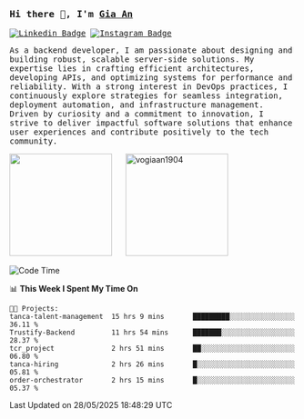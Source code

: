 ### <samp>Hi there 👋, I'm <a href="https://www.linkedin.com/in/vogiaan1904/" target="_blank">Gia An</a></samp>

<samp> [![Linkedin Badge](https://img.shields.io/badge/-LinkedIn-0e76a8?style=flat-square&logo=Linkedin&logoColor=white)](https://linkedin.com/in/vogiaan1904)
[![Instagram Badge](https://img.shields.io/badge/-Instagram-e4405f?style=flat-square&logo=Instagram&logoColor=white)](https://instagram.com/_.ja.ann_/) </samp> 

<samp>As a backend developer, I am passionate about designing and building robust, scalable server-side solutions. My expertise lies in crafting efficient architectures, developing APIs, and optimizing systems for performance and reliability. With a strong interest in DevOps practices, I continuously explore strategies for seamless integration, deployment automation, and infrastructure management. Driven by curiosity and a commitment to innovation, I strive to deliver impactful software solutions that enhance user experiences and contribute positively to the tech community.</samp>



<div>
  <img height="180em" src="https://github-readme-stats.vercel.app/api/top-langs/?username=vogiaan1904&show_icons=true&hide_border=true&layout=compact&langs_count=10&theme=transparent&include_orgs=true"/>
  &nbsp;&nbsp;&nbsp;&nbsp;
  <img height="180em" src="https://github-readme-stats.vercel.app/api?username=vogiaan1904&show_icons=true&hide_border=true&&count_private=true&include_all_commits=true&theme=transparent&locale=en" alt="vogiaan1904" />
</div>






<!--START_SECTION:waka-->
![Code Time](http://img.shields.io/badge/Code%20Time-941%20hrs%206%20mins-blue)

📊 **This Week I Spent My Time On** 

```text
🐱‍💻 Projects: 
tanca-talent-management  15 hrs 9 mins       █████████░░░░░░░░░░░░░░░░   36.11 % 
Trustify-Backend         11 hrs 54 mins      ███████░░░░░░░░░░░░░░░░░░   28.37 % 
tcr_project              2 hrs 51 mins       ██░░░░░░░░░░░░░░░░░░░░░░░   06.80 % 
tanca-hiring             2 hrs 26 mins       █░░░░░░░░░░░░░░░░░░░░░░░░   05.81 % 
order-orchestrator       2 hrs 15 mins       █░░░░░░░░░░░░░░░░░░░░░░░░   05.37 % 
```


 Last Updated on 28/05/2025 18:48:29 UTC
<!--END_SECTION:waka-->
